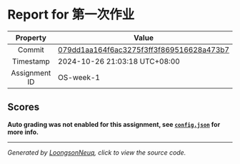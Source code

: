 # Report for 第一次作业

| Property | Value |
|:--------:|-------|
| Commit | [079dd1aa164f6ac3275f3ff3f869516628a473b7](https://github.com/Loongson-neuq/linux-01-driver1895/tree/079dd1aa164f6ac3275f3ff3f869516628a473b7) |
| Timestamp | 2024-10-26 21:03:18 UTC+08:00 |
| Assignment ID | OS-week-1 |
## Scores
**Auto grading was not enabled for this assignment, see [`config.json`](https://github.com/Loongson-neuq/linux-01-driver1895/blob/079dd1aa164f6ac3275f3ff3f869516628a473b7/.assignment/config.json) for more info.**

-----------
*Generated by [LoongsonNeuq](https://github.com/Loongson-Neuq/LoongsonNeuq), click to view the source code.*
